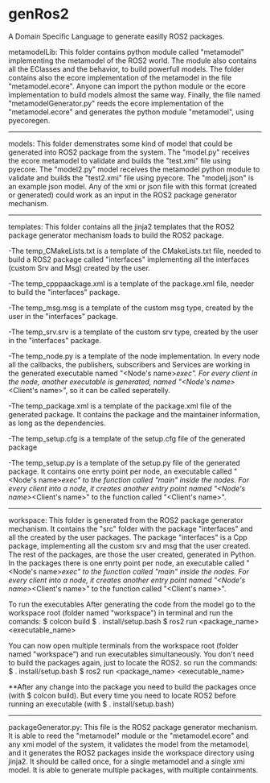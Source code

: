 # genRos2
A Domain Specific Language to generate easilly ROS2 packages.

metamodelLib:
This folder contains python module called "metamodel" implementing the metamodel of the ROS2 world. The module also contains all the EClasses and the behavior, to build powerfull models. The folder contains also the ecore implementation of the metamodel in the file "metamodel.ecore". Anyone can import the python module or the ecore implementation to build models almost the same way. Finally, the file named "metamodelGenerator.py" reeds the ecore implementation of the "metamodel.ecore" and generates the python module "metamodel", using pyecoregen.
______________________________________________________________________________

models:
This folder demenstrates some kind of model that could be generated into ROS2 package from the system. The "model.py" receives the ecore metamodel to validate and builds the "test.xmi" file using pyecore. The "model2.py" model receives the metamodel python module to validate and builds the "test2.xmi" file using pyecore. The "modelj.json" is an example json model. Any of the xmi or json file with this format (created or generated) could work as an input in the ROS2 package generator mechanism.
______________________________________________________________________________

templates:
This folder contains all the jinja2 templates that the ROS2 package generator mechanism loads to build the ROS2 package. 

-The temp_CMakeLists.txt is a template of the CMakeLists.txt file, needed to build a ROS2 package called "interfaces" implementing all the interfaces (custom Srv and Msg) created by the user.

-The temp_cpppaackage.xml is a template of the package.xml file, needer to build the "interfaces" package.

-The temp_msg.msg is a template of the custom msg type, created by the user in the "interfaces" package.

-The temp_srv.srv is a template of the custom srv type, created by the user in the "interfaces" package.

-The temp_node.py is a template of the node implementation. In every node all the callbacks, the publishers, subscribers and Services are working in the generated executable named "<Node's name>_exec". For every client in the node, another executable is generated, named "<Node's name>_<Client's name>", so it can be called seperatelly.

-The temp_package.xml is a template of the package.xml file of the generated package. It contains the package and the maintainer information, as long as the dependencies.

-The temp_setup.cfg is a template of the setup.cfg file of the generated package

-The temp_setup.py is a template of the setup.py file of the generated package. It contains one enrty point per node, an executable called "<Node's name>_exec" to the function called "main" inside the nodes. For every client into a node, it creates another entry point named "<Node's name>_<Client's name>" to the function called "<Client's name>".

______________________________________________________________________________
workspace:
This folder is generated from the ROS2 package generator mechanism. It contains the "src" folder with the package "interfaces" and all the created by the user packages. The package "interfaces" is a Cpp package, implementing all the custom srv and msg that the user created. The rest of the packages, are those the user created, generated in Python. In the packages there is one enrty point per node, an executable called "<Node's name>_exec" to the function called "main" inside the nodes. For every client into a node, it creates another entry point named "<Node's name>_<Client's name>" to the function called "<Client's name>".

To run the executables After generating the code from the model go to the workspace root (folder named "workspace") in terminal and run the comands:
$ colcon build
$ . install/setup.bash
$ ros2 run <package_name> <executable_name>

You can now open multiple terminals from the workspace root (folder named "workspace") and run executables simultaneously. You don't need to build the packages again, just to locate the ROS2. so run the commands:
$ . install/setup.bash
$ ros2 run <package_name> <executable_name>

**After any change into the package you need to build the packages once (with $ colcon build). But every time you need to locate ROS2 before running an executable (with $ . install/setup.bash)

______________________________________________________________________________
packageGenerator.py:
This file is the ROS2 package generator mechanism. It is able to reed the "metamodel" module or the "metamodel.ecore" and any xmi model of the system, it validates the model from the metamodel, and it generates the ROS2 packages inside the workspace directory using jinja2. It should be called once, for a single metamodel and a single xmi model. It is able to generate multiple packages, with multiple containments.
